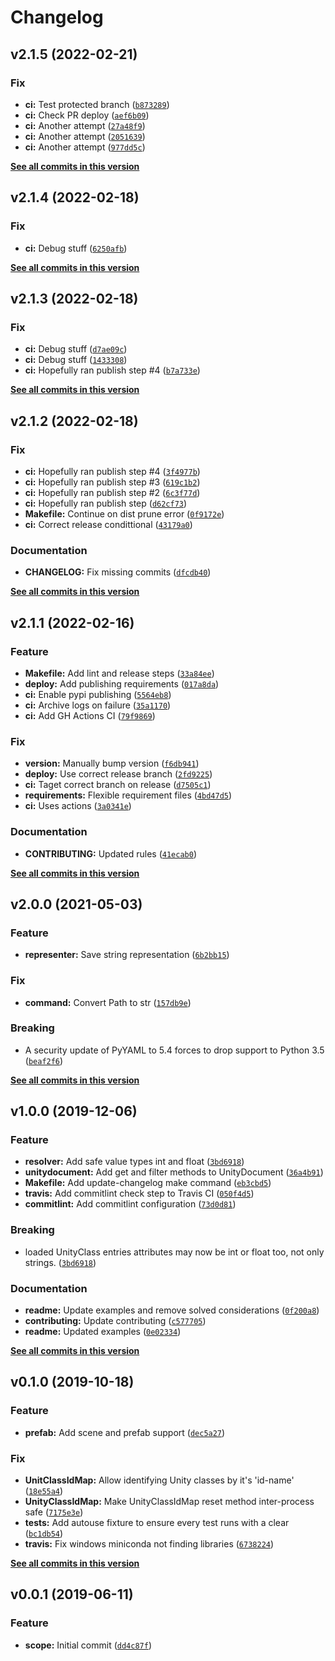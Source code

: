 # Changelog

<!--next-version-placeholder-->

## v2.1.5 (2022-02-21)
### Fix
* **ci:** Test protected branch ([`b873289`](https://github.com/socialpoint-labs/unity-yaml-parser/commit/b8732893fd658ed79e299606f3c56ad0cd52e885))
* **ci:** Check PR deploy ([`aef6b09`](https://github.com/socialpoint-labs/unity-yaml-parser/commit/aef6b0995b70096ff537d4b2f93144eb9f4813c3))
* **ci:** Another attempt ([`27a48f9`](https://github.com/socialpoint-labs/unity-yaml-parser/commit/27a48f9458980365216180dd68b163524ffa1488))
* **ci:** Another attempt ([`2051639`](https://github.com/socialpoint-labs/unity-yaml-parser/commit/2051639763037677d0bf1b379fb18e1fec1dc4df))
* **ci:** Another attempt ([`977dd5c`](https://github.com/socialpoint-labs/unity-yaml-parser/commit/977dd5c5a855c726f0390f95807d7028edb8b51f))

**[See all commits in this version](https://github.com/socialpoint-labs/unity-yaml-parser/compare/v2.1.4...v2.1.5)**

## v2.1.4 (2022-02-18)
### Fix
* **ci:** Debug stuff ([`6250afb`](https://github.com/socialpoint-labs/unity-yaml-parser/commit/6250afb3e7f1ee37b836220d4b710340a226bb7f))

**[See all commits in this version](https://github.com/socialpoint-labs/unity-yaml-parser/compare/v2.1.3...v2.1.4)**

## v2.1.3 (2022-02-18)
### Fix
* **ci:** Debug stuff ([`d7ae09c`](https://github.com/socialpoint-labs/unity-yaml-parser/commit/d7ae09cc776da46d5a166a859713b6fec028572f))
* **ci:** Debug stuff ([`1433308`](https://github.com/socialpoint-labs/unity-yaml-parser/commit/14333080931773a689e0b0e3ce28492fae806c1b))
* **ci:** Hopefully ran publish step #4 ([`b7a733e`](https://github.com/socialpoint-labs/unity-yaml-parser/commit/b7a733e14efd1a23f22c4d228acb0968e63eaf37))

**[See all commits in this version](https://github.com/socialpoint-labs/unity-yaml-parser/compare/v2.1.2...v2.1.3)**

## v2.1.2 (2022-02-18)
### Fix
* **ci:** Hopefully ran publish step #4 ([`3f4977b`](https://github.com/socialpoint-labs/unity-yaml-parser/commit/3f4977bc82efc7619d37a94563c8c321e2328e80))
* **ci:** Hopefully ran publish step #3 ([`619c1b2`](https://github.com/socialpoint-labs/unity-yaml-parser/commit/619c1b2ecbd83ed4ce7c35fd814e2b798fe6718d))
* **ci:** Hopefully ran publish step #2 ([`6c3f77d`](https://github.com/socialpoint-labs/unity-yaml-parser/commit/6c3f77dfdf0ef5a475ed171f280b6862b2ef66ab))
* **ci:** Hopefully ran publish step ([`d62cf73`](https://github.com/socialpoint-labs/unity-yaml-parser/commit/d62cf7301d447aa58f9a05d62eb98e04a7c8bca2))
* **Makefile:** Continue on dist prune error ([`0f9172e`](https://github.com/socialpoint-labs/unity-yaml-parser/commit/0f9172ea8ce00e0a36060ced7a3e94782dde213d))
* **ci:** Correct release condittional ([`43179a0`](https://github.com/socialpoint-labs/unity-yaml-parser/commit/43179a05e19d779b8998a0be48183623bbc6450f))

### Documentation
* **CHANGELOG:** Fix missing commits ([`dfcdb40`](https://github.com/socialpoint-labs/unity-yaml-parser/commit/dfcdb400b81b8c5ee7db6e0339ac8845d35e9185))

**[See all commits in this version](https://github.com/socialpoint-labs/unity-yaml-parser/compare/v2.1.1...v2.1.2)**

## v2.1.1 (2022-02-16)
### Feature
* **Makefile:** Add lint and release steps ([`33a84ee`](https://github.com/socialpoint-labs/unity-yaml-parser/commit/33a84eee00469a68495b67c4d41b9cab4cb9849d))
* **deploy:** Add publishing requirements ([`017a8da`](https://github.com/socialpoint-labs/unity-yaml-parser/commit/017a8dae201876c30b1ac9bc48ea9797dcbdc636))
* **ci:** Enable pypi publishing ([`5564eb8`](https://github.com/socialpoint-labs/unity-yaml-parser/commit/5564eb8e53922e21a17952076dfe7a79997e21ba))
* **ci:** Archive logs on failure ([`35a1170`](https://github.com/socialpoint-labs/unity-yaml-parser/commit/35a11709a62293ee1149094cb62e10b15353c126))
* **ci:** Add GH Actions CI ([`79f9869`](https://github.com/socialpoint-labs/unity-yaml-parser/commit/79f98697b5d23119b7ef50724a586597ceb50931))

### Fix
* **version:** Manually bump version ([`f6db941`](https://github.com/socialpoint-labs/unity-yaml-parser/commit/f6db94179a5eaa74b21c95d4a24182429c3754f1))
* **deploy:** Use correct release branch ([`2fd9225`](https://github.com/socialpoint-labs/unity-yaml-parser/commit/2fd9225fef398128a529d931a1cab147dd004508))
* **ci:** Taget correct branch on release ([`d7505c1`](https://github.com/socialpoint-labs/unity-yaml-parser/commit/d7505c16e895905014aecdf3c45c2eecb09206ca))
* **requirements:** Flexible requirement files ([`4bd47d5`](https://github.com/socialpoint-labs/unity-yaml-parser/commit/4bd47d53ef1be9b19d1f89258e9a6d6f957a3c71))
* **ci:** Uses actions ([`3a0341e`](https://github.com/socialpoint-labs/unity-yaml-parser/commit/3a0341e9fefc6c9cd641ea72549d1f019f90d82d))

### Documentation
* **CONTRIBUTING:** Updated rules ([`41ecab0`](https://github.com/socialpoint-labs/unity-yaml-parser/commit/41ecab067d54742a94d9f8069894cc93aba29351))

**[See all commits in this version](https://github.com/socialpoint-labs/unity-yaml-parser/compare/v2.0.0...v2.1.1)**

## v2.0.0 (2021-05-03)
### Feature
* **representer:** Save string representation ([`6b2bb15`](https://github.com/socialpoint-labs/unity-yaml-parser/commit/6b2bb150557fb7a13faba5bd7699722239762fa6))

### Fix
* **command:** Convert Path to str ([`157db9e`](https://github.com/socialpoint-labs/unity-yaml-parser/commit/157db9eff900e604beb1408a48f4a6a648028aca))

### Breaking
* A security update of PyYAML to 5.4 forces to drop support to Python 3.5  ([`beaf2f6`](https://github.com/socialpoint-labs/unity-yaml-parser/commit/beaf2f6ddbcd99ef05a95d8f613886d2687d194a))

**[See all commits in this version](https://github.com/socialpoint-labs/unity-yaml-parser/compare/v1.0.0...v2.0.0)**

## v1.0.0 (2019-12-06)
### Feature
* **resolver:** Add safe value types int and float ([`3bd6918`](https://github.com/socialpoint-labs/unity-yaml-parser/commit/3bd6918cf20ba31c32b7fd567f2fc680c17f895f))
* **unitydocument:** Add get and filter methods to UnityDocument ([`36a4b91`](https://github.com/socialpoint-labs/unity-yaml-parser/commit/36a4b9150c4b9cd81ccb0829ee07ec67c62c02fc))
* **Makefile:** Add update-changelog make command ([`eb3cbd5`](https://github.com/socialpoint-labs/unity-yaml-parser/commit/eb3cbd55fb85202abb0e53540904a6874971ef2e))
* **travis:** Add commitlint check step to Travis CI ([`050f4d5`](https://github.com/socialpoint-labs/unity-yaml-parser/commit/050f4d5f1aa245eee17555f1ea9a86a70286a7d2))
* **commitlint:** Add commitlint configuration ([`73d0d81`](https://github.com/socialpoint-labs/unity-yaml-parser/commit/73d0d8112d7e62ef1db3f01b8f69f3803d037ccb))

### Breaking
* loaded UnityClass entries attributes may now be int or float too, not only strings. ([`3bd6918`](https://github.com/socialpoint-labs/unity-yaml-parser/commit/3bd6918cf20ba31c32b7fd567f2fc680c17f895f))

### Documentation
* **readme:** Update examples and remove solved considerations ([`0f200a8`](https://github.com/socialpoint-labs/unity-yaml-parser/commit/0f200a897d9c3818b4a9fb1597fd5ad448dd4843))
* **contributing:** Update contributing ([`c577705`](https://github.com/socialpoint-labs/unity-yaml-parser/commit/c577705d024a9b2c5d8635ee89e73c4ab5cf2244))
* **readme:** Updated examples ([`0e02334`](https://github.com/socialpoint-labs/unity-yaml-parser/commit/0e023349fef59d4210e6a43ce6ce01dd10d8849f))

**[See all commits in this version](https://github.com/socialpoint-labs/unity-yaml-parser/compare/v0.1.0...v1.0.0)**

## v0.1.0 (2019-10-18)
### Feature
* **prefab:** Add scene and prefab support ([`dec5a27`](https://github.com/socialpoint-labs/unity-yaml-parser/commit/dec5a27f1b4137cb496cafc788ed71da3d40d09f))

### Fix
* **UnitClassIdMap:** Allow identifying Unity classes by it's 'id-name' ([`18e55a4`](https://github.com/socialpoint-labs/unity-yaml-parser/commit/18e55a49196f466f124be7485a86a60018beb5e9))
* **UnityClassIdMap:** Make UnityClassIdMap reset method inter-process safe ([`7175e3e`](https://github.com/socialpoint-labs/unity-yaml-parser/commit/7175e3e57b438867f3bc46000f2542a66cebdfdc))
* **tests:** Add autouse fixture to ensure every test runs with a clear ([`bc1db54`](https://github.com/socialpoint-labs/unity-yaml-parser/commit/bc1db54fff5068182f8d0261af73a69ac09a006e))
* **travis:** Fix windows miniconda not finding libraries ([`6738224`](https://github.com/socialpoint-labs/unity-yaml-parser/commit/6738224e96eff26a31b126d67358b05b93616a94))

**[See all commits in this version](https://github.com/socialpoint-labs/unity-yaml-parser/compare/v0.0.1...v0.1.0)**

## v0.0.1 (2019-06-11)
### Feature
* **scope:** Initial commit ([`dd4c87f`](https://github.com/socialpoint-labs/unity-yaml-parser/commit/dd4c87ff3f320ba1f55d057e5946a9897c45cb1c))
